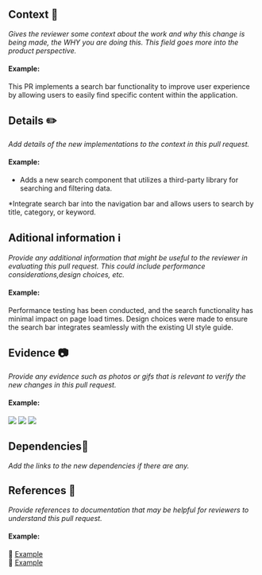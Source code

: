 ## Context 📃
*Gives the reviewer some context about the work and why this change is being made, the WHY you are doing this. This field goes more into the product perspective.*

#### Example:

This PR implements a search bar functionality to improve user experience by allowing users to easily find specific content within the application.

## Details ✏️
*Add details of the new implementations to the context in this pull request.*

#### Example:

* Adds a new search component that utilizes a third-party library for searching and filtering data.

*Integrate search bar into the navigation bar and allows users to search by title, category, or keyword.


## Aditional information ℹ️
*Provide any additional information that might be useful to the reviewer in evaluating this pull request. This could include performance considerations,design choices, etc.*

#### Example:

Performance testing has been conducted, and the search functionality has minimal impact on page load times. Design choices were made to ensure the search bar integrates seamlessly with the existing UI style guide.

## Evidence 📷
*Provide any evidence such as photos or gifs that is relevant to verify the new changes in this pull request.*

#### Example:

<img src="..."></img>
<img src="..."></img>
<img src="..."></img>

## Dependencies📎
*Add the links to the new dependencies if there are any.*

## References 📖 
*Provide references to documentation that may be helpful for reviewers to understand this pull request.*

#### Example:

📖 [Example](www.google.com)  
📖 [Example](www.google.com)